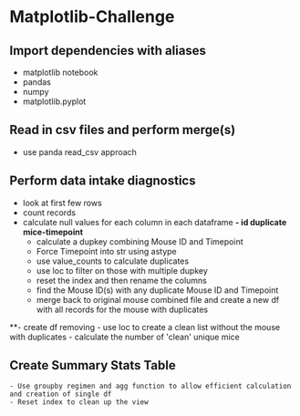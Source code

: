 # Matplotlib-Challenge

## Import dependencies with aliases
- matplotlib notebook
- pandas
- numpy
- matplotlib.pyplot

## Read in csv files and perform merge(s)
- use panda read_csv approach

## Perform data intake diagnostics
- look at first few rows
- count records
- calculate null values for each column in each dataframe
**- id duplicate mice-timepoint**
    - calculate a dupkey combining Mouse ID and Timepoint
    - Force Timepoint into str using astype
    - use value_counts to calculate duplicates
    - use loc to filter on those with multiple dupkey
    - reset the index and then rename the columns
    - find the Mouse ID(s) with any duplicate Mouse ID and Timepoint
    - merge back to original mouse combined file and create a new df with all records for the mouse with duplicates
    
**- create df removing
    - use loc to create a clean list without the mouse with duplicates
    - calculate the number of 'clean' unique mice

## Create Summary Stats Table
    - Use groupby regimen and agg function to allow efficient calculation and creation of single df
    - Reset index to clean up the view




